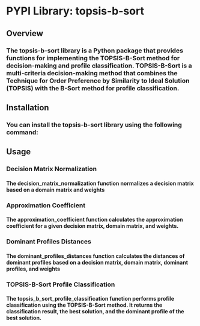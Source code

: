 # PYPI Library: topsis-b-sort

## Overview
### The topsis-b-sort library is a Python package that provides functions for implementing the TOPSIS-B-Sort method for decision-making and profile classification. TOPSIS-B-Sort is a multi-criteria decision-making method that combines the Technique for Order Preference by Similarity to Ideal Solution (TOPSIS) with the B-Sort method for profile classification.

## Installation
### You can install the topsis-b-sort library using the following command:

## Usage

### Decision Matrix Normalization
#### The decision_matrix_normalization function normalizes a decision matrix based on a domain matrix and weights

### Approximation Coefficient
#### The approximation_coefficient function calculates the approximation coefficient for a given decision matrix, domain matrix, and weights.
### Dominant Profiles Distances
#### The dominant_profiles_distances function calculates the distances of dominant profiles based on a decision matrix, domain matrix, dominant profiles, and weights
### TOPSIS-B-Sort Profile Classification
#### The topsis_b_sort_profile_classification function performs profile classification using the TOPSIS-B-Sort method. It returns the classification result, the best solution, and the dominant profile of the best solution.